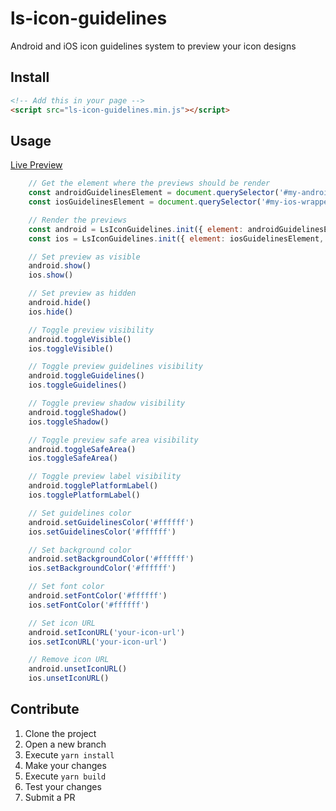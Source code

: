 # ls-icon-guidelines

Android and iOS icon guidelines system to preview your icon designs

## Install

```html
<!-- Add this in your page -->
<script src="ls-icon-guidelines.min.js"></script>
```

## Usage

[Live Preview](https://lesimoesd.dev/ls-icon-guidelines)

```javascript
    // Get the element where the previews should be render
    const androidGuidelinesElement = document.querySelector('#my-android-wrapper')
    const iosGuidelinesElement = document.querySelector('#my-ios-wrapper')

    // Render the previews
    const android = LsIconGuidelines.init({ element: androidGuidelinesElement, platform: 'android' })
    const ios = LsIconGuidelines.init({ element: iosGuidelinesElement, platform: 'ios' })

    // Set preview as visible
    android.show()
    ios.show()

    // Set preview as hidden
    android.hide()
    ios.hide()

    // Toggle preview visibility
    android.toggleVisible()
    ios.toggleVisible()

    // Toggle preview guidelines visibility
    android.toggleGuidelines()
    ios.toggleGuidelines()

    // Toggle preview shadow visibility
    android.toggleShadow()
    ios.toggleShadow()

    // Toggle preview safe area visibility
    android.toggleSafeArea()
    ios.toggleSafeArea()

    // Toggle preview label visibility
    android.togglePlatformLabel()
    ios.togglePlatformLabel()

    // Set guidelines color
    android.setGuidelinesColor('#ffffff')
    ios.setGuidelinesColor('#ffffff')

    // Set background color
    android.setBackgroundColor('#ffffff')
    ios.setBackgroundColor('#ffffff')

    // Set font color
    android.setFontColor('#ffffff')
    ios.setFontColor('#ffffff')

    // Set icon URL
    android.setIconURL('your-icon-url')
    ios.setIconURL('your-icon-url')

    // Remove icon URL
    android.unsetIconURL()
    ios.unsetIconURL()
```

## Contribute

1) Clone the project
2) Open a new branch
3) Execute `yarn install`
4) Make your changes
5) Execute `yarn build`
6) Test your changes
7) Submit a PR